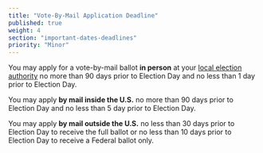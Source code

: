 ```yaml
---
title: "Vote-By-Mail Application Deadline"
published: true
weight: 4
section: "important-dates-deadlines"
priority: "Minor"
---
```


You may apply for a vote-by-mail ballot **in person** at your [local election authority](http://www.elections.il.gov/ElectionAuthorities/ElecAuthorityList.aspx) no more than 90 days prior to Election Day and no less than 1 day prior to Election Day.  

You may apply **by mail inside the U.S.** no more than 90 days prior to Election Day and no less than 5 day prior to Election Day.  

You may apply **by mail outside the U.S.** no less than 30 days prior to Election Day to receive the full ballot or no less than 10 days prior to Election Day to receive a Federal ballot only.

